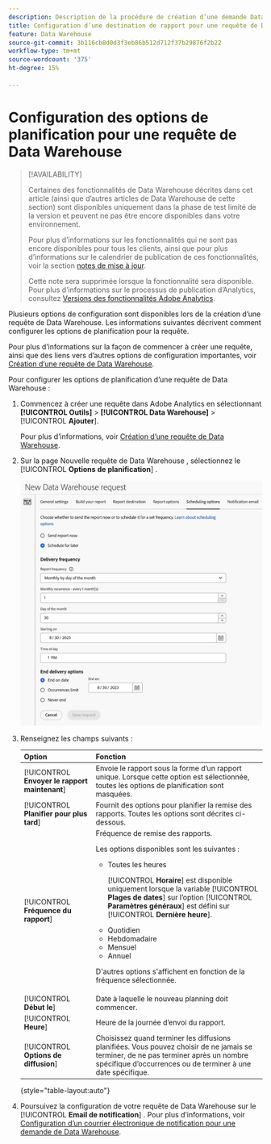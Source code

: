 ```yaml
---
description: Description de la procédure de création d’une demande Data Warehouse.
title: Configuration d’une destination de rapport pour une requête de Data Warehouse
feature: Data Warehouse
source-git-commit: 3b116cb8d0d3f3eb86b512d712f37b29876f2b22
workflow-type: tm+mt
source-wordcount: '375'
ht-degree: 15%

---
```


# Configuration des options de planification pour une requête de Data Warehouse

>[!AVAILABILITY]
>
>Certaines des fonctionnalités de Data Warehouse décrites dans cet article (ainsi que d’autres articles de Data Warehouse de cette section) sont disponibles uniquement dans la phase de test limité de la version et peuvent ne pas être encore disponibles dans votre environnement.
>
>Pour plus d’informations sur les fonctionnalités qui ne sont pas encore disponibles pour tous les clients, ainsi que pour plus d’informations sur le calendrier de publication de ces fonctionnalités, voir la section [notes de mise à jour](/help/release-notes/latest.md).
>
>Cette note sera supprimée lorsque la fonctionnalité sera disponible. Pour plus d’informations sur le processus de publication d’Analytics, consultez [Versions des fonctionnalités Adobe Analytics](/help/release-notes/releases.md).

Plusieurs options de configuration sont disponibles lors de la création d’une requête de Data Warehouse. Les informations suivantes décrivent comment configurer les options de planification pour la requête.

Pour plus d’informations sur la façon de commencer à créer une requête, ainsi que des liens vers d’autres options de configuration importantes, voir [Création d’une requête de Data Warehouse](/help/export/data-warehouse/create-request/t-dw-create-request.md).

Pour configurer les options de planification d’une requête de Data Warehouse :

1. Commencez à créer une requête dans Adobe Analytics en sélectionnant **[!UICONTROL Outils]** > **[!UICONTROL Data Warehouse]** > [!UICONTROL **Ajouter**].

   Pour plus d’informations, voir [Création d’une requête de Data Warehouse](/help/export/data-warehouse/create-request/t-dw-create-request.md).

1. Sur la page Nouvelle requête de Data Warehouse , sélectionnez le [!UICONTROL **Options de planification**] .

   ![Onglet Destination du rapport](assets/dw-scheduling-options.png) <!-- update screenshot -->

1. Renseignez les champs suivants :

   | Option | Fonction |
   |---------|----------|
   | [!UICONTROL **Envoyer le rapport maintenant**] | Envoie le rapport sous la forme d’un rapport unique. Lorsque cette option est sélectionnée, toutes les options de planification sont masquées. |
   | [!UICONTROL **Planifier pour plus tard**] | Fournit des options pour planifier la remise des rapports. Toutes les options sont décrites ci-dessous. |
   | [!UICONTROL **Fréquence du rapport**] | Fréquence de remise des rapports. <p>Les options disponibles sont les suivantes :</p><ul><li>Toutes les heures</li><p>[!UICONTROL **Horaire**] est disponible uniquement lorsque la variable [!UICONTROL **Plages de dates**] sur l’option [!UICONTROL **Paramètres généraux**] est défini sur [!UICONTROL **Dernière heure**].</p><li>Quotidien</li><li>Hebdomadaire</li><li>Mensuel</li><li>Annuel</li></ul><p>D&#39;autres options s&#39;affichent en fonction de la fréquence sélectionnée.</p> |
   | [!UICONTROL **Début le**] | Date à laquelle le nouveau planning doit commencer. |
   | [!UICONTROL **Heure**] | Heure de la journée d’envoi du rapport. |
   | [!UICONTROL **Options de diffusion**] | Choisissez quand terminer les diffusions planifiées. Vous pouvez choisir de ne jamais se terminer, de ne pas terminer après un nombre spécifique d’occurrences ou de terminer à une date spécifique. |

   {style="table-layout:auto"}

1. Poursuivez la configuration de votre requête de Data Warehouse sur le [!UICONTROL **Email de notification**] . Pour plus d’informations, voir [Configuration d’un courrier électronique de notification pour une demande de Data Warehouse](/help/export/data-warehouse/create-request/dw-request-email.md).

